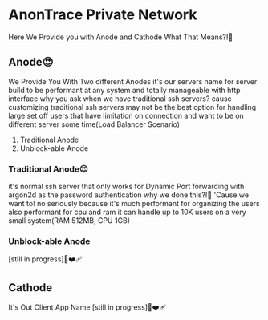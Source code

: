 # AnonTrace Private Network
Here We Provide you with Anode and Cathode
What That Means?!🤔
## Anode😍
We Provide You With Two different Anodes
it's our servers name for server build to be performant at any system and totally manageable with http interface
why you ask when we have traditional ssh servers?
 cause customizing traditional ssh servers may not be the best option for handling large set off users that have limitation on connection and want to be on different server some time(Load Balancer Scenario)
 1. Traditional Anode
 2. Unblock-able Anode

### Traditional Anode😍
it's normal ssh server that only works for Dynamic Port forwarding with argon2d as the password authentication
why we done this?!🤔
'Cause we want to!
no seriously because it's much performant for organizing the users also performant for cpu and ram it can handle up to 10K users on a very small system(RAM 512MB, CPU 1GB)

### Unblock-able Anode
[still in progress]🥺❤️‍🩹

## Cathode
It's Out Client App Name
[still in progress]🥺❤️‍🩹
